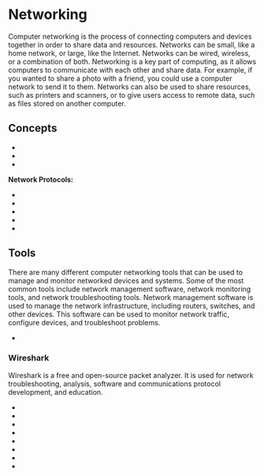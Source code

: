 # Networking

Computer networking is the process of connecting computers and devices together in order to share data and resources. Networks can be small, like a home network, or large, like the Internet. Networks can be wired, wireless, or a combination of both. Networking is a key part of computing, as it allows computers to communicate with each other and share data. For example, if you wanted to share a photo with a friend, you could use a computer network to send it to them. Networks can also be used to share resources, such as printers and scanners, or to give users access to remote data, such as files stored on another computer.

## Concepts

* [](common-network-devices-you-need-to-know)
* [](the-osi-model-a-framework-for-data-transmission)
* [](introduction-to-software-defined-networking)

**Network Protocols:**

* [](network-protocols-the-foundation-of-digital-communication-tcp-udp)
* [](network-protocols-the-foundation-of-digital-communication-imap-pop3-smtp-rdp-and-vnc)
* [](network-protocols-the-foundation-of-digital-communication-snmp)
* [](network-protocols-the-foundation-of-digital-communication-arp-dns-dhcp-http-and-ftp)
* [](network-protocols-the-foundation-of-digital-communication-syslog)

## Tools

There are many different computer networking tools that can be used to manage and monitor networked devices and systems. Some of the most common tools include network management software, network monitoring tools, and network troubleshooting tools. Network management software is used to manage the network infrastructure, including routers, switches, and other devices. This software can be used to monitor network traffic, configure devices, and troubleshoot problems.

* [](networking-tools-protocol-analysers)

### Wireshark

Wireshark is a free and open-source packet analyzer. It is used for network troubleshooting, analysis, software and communications protocol development, and education.

* [](dissecting-three-way-handshake-in-wireshark)
* [](analyzing-arp-responses-in-wireshark)
* [](practical-introduction-to-wireshark)
* [](analyzing-icmp-traffic-with-wireshark)
* [](wireshark-http-request-analysis)
* [](identifying-arp-request-packets-with-wireshark)
* [](hands-on-with-wireshark-basic-os-and-vendor-analysis)
* [](tshark-wiresharks-command-line-interface-alternative)